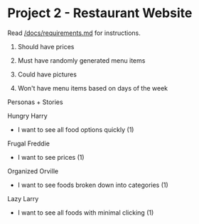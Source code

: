 # Project 2 - Restaurant Website

Read [/docs/requirements.md](https://github.com/bootcamp-s19/project2-js-restaurant-website/blob/master/docs/requirements.md) for instructions.

1. Should have prices

2. Must have randomly generated menu items

3. Could have pictures

4. Won't have menu items based on days of the week

Personas + Stories

Hungry Harry
  - I want to see all food options quickly (1)
  
Frugal Freddie
  - I want to see prices (1)
  
Organized Orville
  - I want to see foods broken down into categories (1)
  
Lazy Larry
  - I want to see all foods with minimal clicking (1)
 
 


